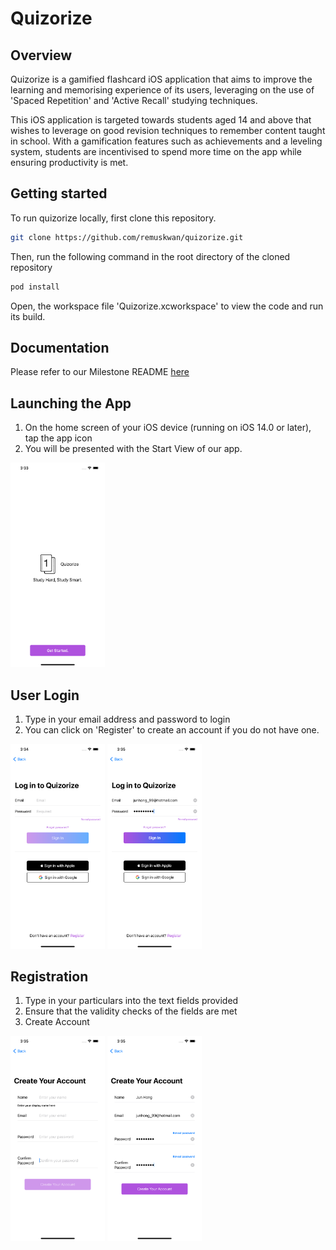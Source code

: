 # Quizorize
## Overview
Quizorize is a gamified flashcard iOS application that aims to improve the learning and memorising experience of its users, leveraging on the use of 'Spaced Repetition' and 'Active Recall' studying techniques.

This iOS application is targeted towards students aged 14 and above that wishes to leverage on good revision techniques to remember content taught in school. With a gamification features such as achievements and a leveling system, students are incentivised to spend more time on the app while ensuring productivity is met.

## Getting started

To run quizorize locally, first clone this repository.

```bash
git clone https://github.com/remuskwan/quizorize.git
``` 

Then, run the following command in the root directory of the cloned repository

```bash
pod install
```

Open, the workspace file 'Quizorize.xcworkspace' to view the code and run its build.

## Documentation

Please refer to our Milestone README [here](https://docs.google.com/document/d/1BBVJUarCBF2qy_ZWbH6zZka4ebhrtTBtQnHnmGUuizE/edit?ts=60afa18d)

## Launching the App

1. On the home screen of your iOS device (running on iOS 14.0 or later), tap the app icon
2. You will be presented with the Start View of our app.

<p align="left"><img src="public/ReadMeImgs/startView.png" width="30%"/></p>

## User Login
1. Type in your email address and password to login
2. You can click on 'Register' to create an account if you do not have one.

<img src = "public/ReadMeImgs/login1.png" width ="30%" /> <img src = "public/ReadMeImgs/login2.png" width ="30%" />

## Registration
1. Type in your particulars into the text fields provided
2. Ensure that the validity checks of the fields are met
3. Create Account

<img src = "public/ReadMeImgs/register1.png" width ="30%" /> <img src = "public/ReadMeImgs/register2.png" width ="30%" />

